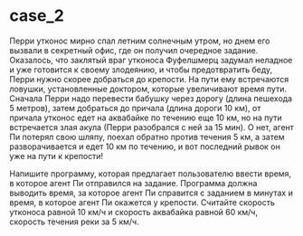 # case_2
Перри утконос мирно спал летним солнечным утром, но днем его вызвали в секретный офис, где он получил очередное задание. Оказалось, что заклятый враг утконоса Фуфелшмерц задумал неладное и уже готовится к своему злодеянию, и чтобы предотвратить беду, Перри нужно скорее добраться до крепости. На пути ему встречаются ловушки, установленные доктором, которые увеличивают время пути. Сначала Перри надо перевести бабушку через дорогу (длина пешехода 5 метров), затем добраться до причала (длина дороги 10 км), от причала утконос едет на аквабайке по течению еще 10 км, но на пути встречается злая акула (Перри разобрался с ней за 15 мин). О нет, агент Пи потерял свою шляпу, поехал обратно против течения 5 км, а затем разворачивается и едет 10 км по течению, и вот последний рывок он уже на пути к крепости! 

Напишите программу, которая предлагает пользователю ввести время, в которое агент Пи отправился на задание. Программа должна выводить время, за которое агент Пи справится с заданием в минутах и время, в которое агент Пи окажется у крепости. Считайте скорость утконоса равной 10 км/ч и скорость аквабайка равной 60 км/ч, скорость течения реки за 5 км/ч.
